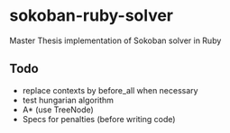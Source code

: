 # sokoban-ruby-solver

Master Thesis implementation of Sokoban solver in Ruby

## Todo

 * replace contexts by before_all when necessary
 * test hungarian algorithm
 * A* (use TreeNode)
 * Specs for penalties (before writing code)
